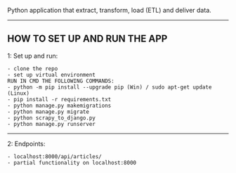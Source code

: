 Python application that extract, transform, load (ETL) and deliver data.

---
HOW TO SET UP AND RUN THE APP
---
1: Set up and run:

    - clone the repo
    - set up virtual environment
    RUN IN CMD THE FOLLOWING COMMANDS:
    - python -m pip install --upgrade pip (Win) / sudo apt-get update (Linux)
    - pip install -r requirements.txt
    - python manage.py makemigrations
    - python manage.py migrate
    - python scrapy_to_django.py
    - python manage.py runserver
---
2: Endpoints:

    - localhost:8000/api/articles/
    - partial functionality on localhost:8000
